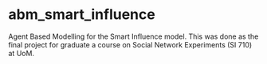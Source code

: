 # abm_smart_influence
Agent Based Modelling for the Smart Influence model. This was done as the final project for graduate a course on Social Network Experiments (SI 710) at UoM.

